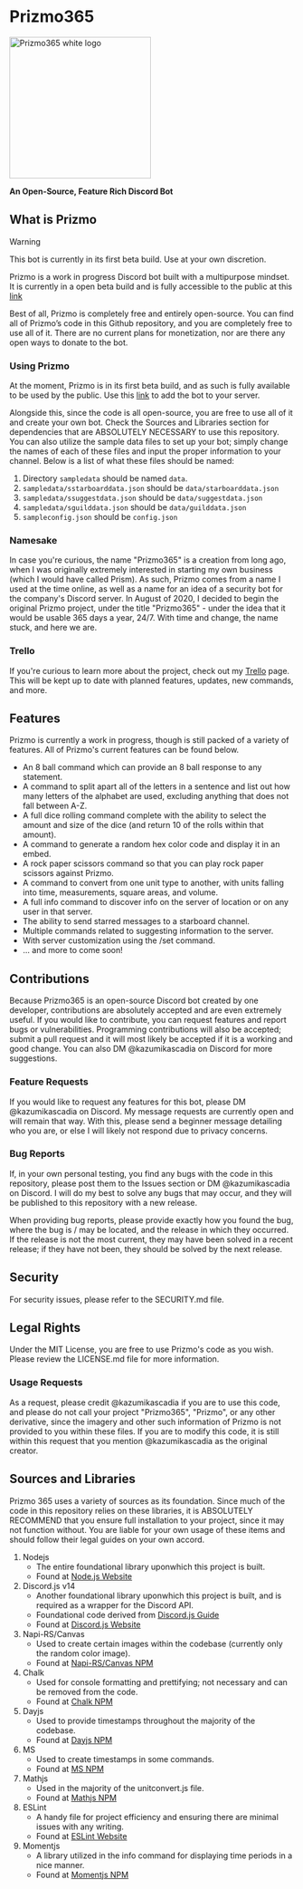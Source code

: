 # Prizmo365
<img alt="Prizmo365 white logo" src="https://cdn.discordapp.com/attachments/1192947932849246380/1192952918819745914/Prizmo_i-white.png?ex=65aaf2fb&is=65987dfb&hm=0e53bebc6a7bd6935a12f72e316a43bd0d6f9f79682db8d6daa46beff96cebae&" width="250">

**An Open-Source, Feature Rich Discord Bot**

## What is Prizmo
> [!WARNING]
> This bot is currently in its first beta build. Use at your own discretion.

Prizmo is a work in progress Discord bot built with a multipurpose mindset. It is currently in a open beta build and is fully accessible to the public at this [link](https://discord.com/api/oauth2/authorize?client_id=734214062627356683&permissions=8&scope=bot+applications.commands)

Best of all, Prizmo is completely free and entirely open-source. You can find all of Prizmo’s code in this Github repository, and you are completely free to use all of it. There are no current plans for monetization, nor are there any open ways to donate to the bot.

### Using Prizmo
At the moment, Prizmo is in its first beta build, and as such is fully available to be used by the public. Use this [link](https://discord.com/api/oauth2/authorize?client_id=734214062627356683&permissions=8&scope=bot+applications.commands) to add the bot to your server.

Alongside this, since the code is all open-source, you are free to use all of it and create your own bot. Check the Sources and Libraries section for dependencies that are ABSOLUTELY NECESSARY to use this repository. You can also utilize the sample data files to set up your bot; simply change the names of each of these files and input the proper information to your channel. Below is a list of what these files should be named:
1. Directory `sampledata` should be named `data`.
2. `sampledata/sstarboarddata.json` should be `data/starboarddata.json`
3. `sampledata/ssuggestdata.json` should be `data/suggestdata.json`
4. `sampledata/sguilddata.json` should be `data/guilddata.json`
5. `sampleconfig.json` should be `config.json`

### Namesake
In case you're curious, the name "Prizmo365" is a creation from long ago, when I was originally extremely interested in starting my own business (which I would have called Prism). As such, Prizmo comes from a name I used at the time online, as well as a name for an idea of a security bot for the company's Discord server. In August of 2020, I decided to begin the original Prizmo project, under the title "Prizmo365" - under the idea that it would be usable 365 days a year, 24/7. With time and change, the name stuck, and here we are.

### Trello
If you're curious to learn more about the project, check out my [Trello](https://trello.com/b/bGNCDIGQ/prizmo365-devboard) page. This will be kept up to date with planned features, updates, new commands, and more.

## Features
Prizmo is currently a work in progress, though is still packed of a variety of features. All of Prizmo's current features can be found below.

- An 8 ball command which can provide an 8 ball response to any statement.
- A command to split apart all of the letters in a sentence and list out how many letters of the alphabet are used, excluding anything that does not fall between A-Z.
- A full dice rolling command complete with the ability to select the amount and size of the dice (and return 10 of the rolls within that amount).
- A command to generate a random hex color code and display it in an embed.
- A rock paper scissors command so that you can play rock paper scissors against Prizmo.
- A command to convert from one unit type to another, with units falling into time, measurements, square areas, and volume.
- A full info command to discover info on the server of location or on any user in that server.
- The ability to send starred messages to a starboard channel.
- Multiple commands related to suggesting information to the server.
- With server customization using the /set command.
- ... and more to come soon!

## Contributions
Because Prizmo365 is an open-source Discord bot created by one developer, contributions are absolutely accepted and are even extremely useful. If you would like to contribute, you can request features and report bugs or vulnerabilities. Programming contributions will also be accepted; submit a pull request and it will most likely be accepted if it is a working and good change. You can also DM @kazumikascadia on Discord for more suggestions.

### Feature Requests
If you would like to request any features for this bot, please DM @kazumikascadia on Discord. My message requests are currently open and will remain that way. With this, please send a beginner message detailing who you are, or else I will likely not respond due to privacy concerns.

### Bug Reports
If, in your own personal testing, you find any bugs with the code in this repository, please post them to the Issues section or DM @kazumikascadia on Discord. I will do my best to solve any bugs that may occur, and they will be published to this repository with a new release.

When providing bug reports, please provide exactly how you found the bug, where the bug is / may be located, and the release in which they occurred. If the release is not the most current, they may have been solved in a recent release; if they have not been, they should be solved by the next release.

## Security
For security issues, please refer to the SECURITY.md file.

## Legal Rights
Under the MIT License, you are free to use Prizmo's code as you wish. Please review the LICENSE.md file for more information.
### Usage Requests
As a request, please credit @kazumikascadia if you are to use this code, and please do not call your project "Prizmo365", "Prizmo", or any other derivative, since the imagery and other such information of Prizmo is not provided to you within these files. If you are to modify this code, it is still within this request that you mention @kazumikascadia as the original creator. 

## Sources and Libraries
Prizmo 365 uses a variety of sources as its foundation. Since much of the code in this repository relies on these libraries, it is ABSOLUTELY RECOMMEND that you ensure full installation to your project, since it may not function without. You are liable for your own usage of these items and should follow their legal guides on your own accord.

1. Nodejs
    - The entire foundational library uponwhich this project is built.
    - Found at [Node.js Website](https://nodejs.org/en)
2. Discord.js v14
   - Another foundational library uponwhich this project is built, and is required as a wrapper for the Discord API.
   - Foundational code derived from [Discord.js Guide](https://discordjs.guide/)
   - Found at [Discord.js Website](https://discord.js.org/#/)
4. Napi-RS/Canvas
   - Used to create certain images within the codebase (currently only the random color image).
   - Found at [Napi-RS/Canvas NPM](https://www.npmjs.com/package/@napi-rs/canvas)
5. Chalk
   - Used for console formatting and prettifying; not necessary and can be removed from the code.
   - Found at [Chalk NPM](https://www.npmjs.com/package/chalk)
6. Dayjs
   - Used to provide timestamps throughout the majority of the codebase.
   - Found at [Dayjs NPM](https://www.npmjs.com/package/dayjs)
7. MS
    - Used to create timestamps in some commands.
    - Found at [MS NPM](https://www.npmjs.com/package/ms)
8. Mathjs
    - Used in the majority of the unitconvert.js file.
    - Found at [Mathjs NPM](https://www.npmjs.com/package/mathjs)
9. ESLint
    - A handy file for project efficiency and ensuring there are minimal issues with any writing.
    - Found at [ESLint Website](https://eslint.org/)
10. Momentjs
    - A library utilized in the info command for displaying time periods in a nice manner.
    - Found at [Momentjs NPM](https://www.npmjs.com/package/moment)
